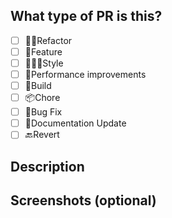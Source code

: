 ## What type of PR is this?

- [ ] 👨‍💻Refactor
- [ ] 🍳Feature
- [ ] 👨🏼‍🎨Style
- [ ] 🚀Performance improvements
- [ ] 🧱Build
- [ ] 📦Chore
- [ ] 🐛Bug Fix
- [ ] 📜Documentation Update
- [ ] 🔙Revert

## Description

## Screenshots (optional)
